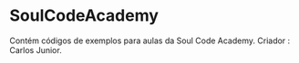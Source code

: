 # SoulCodeAcademy
Contém códigos de exemplos para aulas da Soul Code Academy.
Criador : Carlos Junior.
